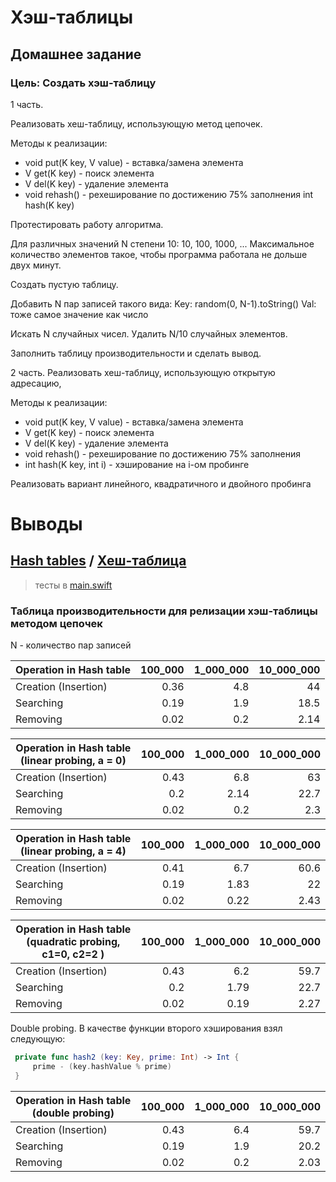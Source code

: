 # Хэш-таблицы
## Домашнее задание

### Цель: Создать хэш-таблицу

1 часть. 

Реализовать хеш-таблицу, использующую метод цепочек.

Методы к реализации: 

- void put(K key, V value) - вставка/замена элемента 
- V get(K key) - поиск элемента 
- V del(K key) - удаление элемента 
- void rehash() - рехеширование по достижению 75% заполнения int hash(K key)

Протестировать работу алгоритма. 

Для различных значений N степени 10: 10, 100, 1000, ... Максимальное количество элементов такое, чтобы программа работала не дольше двух минут.

Создать пустую таблицу. 

Добавить N пар записей такого вида: Key: random(0, N-1).toString() Val: тоже самое значение как число 

Искать N случайных чисел. Удалить N/10 случайных элементов.

Заполнить таблицу производительности и сделать вывод.

2 часть. 
Реализовать хеш-таблицу, использующую открытую адресацию, 

Методы к реализации:

- void put(K key, V value) - вставка/замена элемента 
- V get(K key) - поиск элемента 
- V del(K key) - удаление элемента 
- void rehash() - рехеширование по достижению 75% заполнения 
- int hash(K key, int i) - хэширование на i-ом пробинге

Реализовать вариант линейного, квадратичного и двойного пробинга

# Выводы

## [Hash tables](https://en.wikipedia.org/wiki/Hash_table) / [Хеш-таблица](https://ru.wikipedia.org/wiki/Хеш-таблица)

> тесты в [main.swift](https://github.com/c-villain/OTUS_algo/blob/main/HW8/HashTables/main.swift)

### Таблица производительности для релизации хэш-таблицы методом цепочек 

N - количество пар записей 

 Operation in Hash table                  |100_000| 1_000_000 |10_000_000 
  ---|---:|---:|---:
 Creation (Insertion)                     |0.36   | 4.8       |44          
 Searching                                |0.19   | 1.9       |18.5         
 Removing                                 |0.02   | 0.2       |2.14    
 
 
 Operation in Hash table (linear probing, a = 0)  |100_000| 1_000_000 |10_000_000 
  ---|---:|---:|---:
 Creation (Insertion)                             |0.43   | 6.8       |63          
 Searching                                        |0.2    | 2.14      |22.7         
 Removing                                         |0.02   | 0.2       |2.3    
 
 Operation in Hash table (linear probing, a = 4)  |100_000| 1_000_000 |10_000_000 
  ---|---:|---:|---:
 Creation (Insertion)                             |0.41   | 6.7        |60.6          
 Searching                                        |0.19   | 1.83       |22         
 Removing                                         |0.02   | 0.22       |2.43    
 

 Operation in Hash table (quadratic probing, c1=0, c2=2 )      |100_000| 1_000_000 |10_000_000 
  ---|---:|---:|---:
 Creation (Insertion)                                          |0.43   | 6.2       |59.7          
 Searching                                                     |0.2    | 1.79       |22.7         
 Removing                                                      |0.02   | 0.19       |2.27    
 
 
Double probing.
В качестве функции второго хэширования взял следующую:

```swift
 private func hash2 (key: Key, prime: Int) -> Int {
     prime - (key.hashValue % prime)       
 }
 ```
 
Operation in Hash table (double probing)          |100_000| 1_000_000 |10_000_000 
  ---|---:|---:|---:
 Creation (Insertion)                             |0.43   | 6.4       |59.7          
 Searching                                        |0.19   | 1.9       |20.2         
 Removing                                         |0.02   | 0.2       |2.03    
